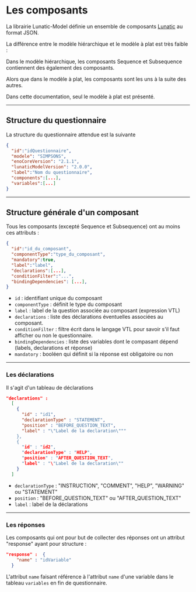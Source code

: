 # Les composants

La librairie Lunatic-Model définie un ensemble de composants [Lunatic](https://inseefr.github.io/Lunatic/storybook) au format JSON.

La différence entre le modèle hiérarchique et le modèle à plat est très faible :

Dans le modèle hiérarchique, les composants Sequence et Subsequence contiennent des également des composants.

Alors que dans le modèle à plat, les composants sont les uns à la suite des autres.

Dans cette documentation, seul le modèle à plat est présenté.

---

## Structure du questionnaire

La structure du questionnaire attendue est la suivante

```json
{
  "id":"idQuestionnaire",
  "modele": "SIMPSONS",
  "enoCoreVersion": "2.1.1",
  "lunaticModelVersion": "2.0.0",
  "label":"Nom du questionnaire",
  "components":[...],
  "variables":[...]
}
```

---

## Structure générale d'un composant

Tous les composants (excepté Sequence et Subsequence) ont au moins ces attributs :

```json
{
  "id":"id_du_composant",
  "componentType":"type_du_composant",
  "mandatory":true,
  "label":"label",
  "declarations":[...],
  "conditionFilter":"...",
  "bindingDependencies": [...],
}
```

- `id` : identifiant unique du composant
- `componentType` : définit le type du composant
- `label` : label de la question associée au composant (expression VTL)
- `declarations` : liste des déclarations éventuelles associées au composant.
- `conditionFilter` : filtre écrit dans le langage VTL pour savoir s'il faut afficher ou non le questionnaire.
- `bindingDependencies` : liste des variables dont le compasant dépend (labels, declarations et réponse)
- `mandatory` : booléen qui définit si la réponse est obligatoire ou non

---

### Les déclarations

Il s'agit d'un tableau de déclarations

```json
"declarations" :
  [
    {
      "id" : "id1",
      "declarationType" : "STATEMENT",
      "position" : "BEFORE_QUESTION_TEXT",
      "label" : "\"Label de la declaration\"""
    },
    {
      "id" : "id2",
      "declarationType" : "HELP",
      "position" : "AFTER_QUESTION_TEXT",
      "label" : "\"Label de la declaration\""
    }
  ]
```

- `declarationType` : "INSTRUCTION", "COMMENT", "HELP", "WARNING" ou "STATEMENT"
- `position` : "BEFORE_QUESTION_TEXT" ou "AFTER_QUESTION_TEXT"
- `label` : label de la déclarations

---

### Les réponses

Les composants qui ont pour but de collecter des réponses ont un attribut "response" ayant pour structure :

```json
"response" :  {
    "name" : "idVariable"
  }
```

L'attribut `name` faisant référence à l'attribut `name` d'une variable dans le tableau `variables` en fin de questionnaire.
